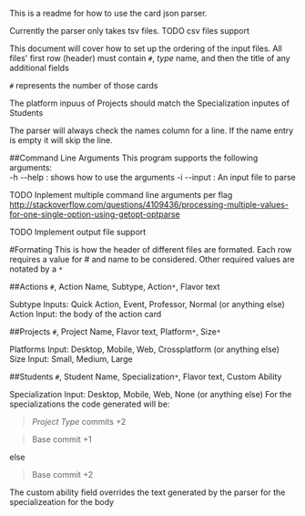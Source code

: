 This is a readme for how to use the card json parser.

Currently the parser only takes tsv files. 
TODO csv files support

This document will cover how to set up the ordering of the input files.
All files' first row (header) must contain `#`,  *type* name, and then the title of any additional fields

`#` represents the number of those cards

The platform inpuus of Projects should match the Specialization inputes of Students

The parser will always check the names column for a line. If the name entry is empty it will skip the line.

##Command Line Arguments
This program supports the following arguments:  
-h --help : shows how to use the arguments
-i --input : An input file to parse

 TODO Inplement multiple command line arguments per flag
 http://stackoverflow.com/questions/4109436/processing-multiple-values-for-one-single-option-using-getopt-optparse

 TODO Implement output file support

#Formating
This is how the header of different files are formated. 
Each row requires a value for # and name to be considered.
Other required values are notated by a `*`

##Actions
`#`, Action Name, Subtype, Action`*`, Flavor text

Subtype Inputs: Quick Action, Event, Professor, Normal (or anything else)
Action Input: the body of the action card

##Projects
`#`, Project Name, Flavor text, Platform`*`, Size`*`
 
Platforms Input: Desktop, Mobile, Web, Crossplatform (or anything else)
Size Input: Small, Medium, Large

##Students
`#`, Student Name, Specialization`*`, Flavor text, Custom Ability

Specialization Input: Desktop, Mobile, Web, None (or anything else)
For the specializations the code generated will be: 
>*Project Type* commits +2

>Base commit +1

else
>Base commit +2

The custom ability field overrides the text generated by the parser for the specializeation for the body
